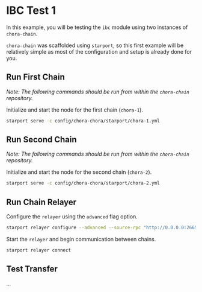 # IBC Test 1

In this example, you will be testing the `ibc` module using two instances of `chora-chain`.

`chora-chain` was scaffolded using `starport`, so this first example will be relatively simple as most of the configuration and setup is already done for you.

## Run First Chain

*Note: The following commands should be run from within the `chora-chain` repository.*

Initialize and start the node for the first chain (`chora-1`).

```sh
starport serve -c config/chora-chora/starport/chora-1.yml
```

## Run Second Chain

*Note: The following commands should be run from within the `chora-chain` repository.*

Initialize and start the node for the second chain (`chora-2`).

```sh
starport serve -c config/chora-chora/starport/chora-2.yml
```

## Run Chain Relayer

Configure the `relayer` using the `advanced` flag option.

```sh
starport relayer configure --advanced --source-rpc "http://0.0.0.0:26657" --source-faucet "http://0.0.0.0:4500" --source-port "transfer" --source-version "ics20-1" --target-rpc "http://0.0.0.0:26659" --target-faucet "http://0.0.0.0:4501" --target-port "transfer" --target-version "ics20-1"
```

Start the `relayer` and begin communication between chains.

```sh
starport relayer connect
```

## Test Transfer

...
